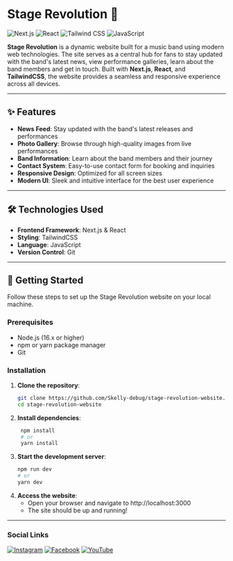 # Stage Revolution 🎸

![Next.js](https://img.shields.io/badge/Next.js-000000?style=for-the-badge&logo=next.js&logoColor=white)
![React](https://img.shields.io/badge/React-61DAFB?style=for-the-badge&logo=react&logoColor=white)
![Tailwind CSS](https://img.shields.io/badge/Tailwind_CSS-38B2AC?style=for-the-badge&logo=tailwind-css&logoColor=white)
![JavaScript](https://img.shields.io/badge/JavaScript-F7DF1E?style=for-the-badge&logo=javascript&logoColor=black)

**Stage Revolution** is a dynamic website built for a music band using modern web technologies. The site serves as a central hub for fans to stay updated with the band's latest news, view performance galleries, learn about the band members and get in touch. Built with **Next.js**, **React**, and **TailwindCSS**, the website provides a seamless and responsive experience across all devices.

---

## ✨ Features

- **News Feed**: Stay updated with the band's latest releases and performances
- **Photo Gallery**: Browse through high-quality images from live performances
- **Band Information**: Learn about the band members and their journey
- **Contact System**: Easy-to-use contact form for booking and inquiries
- **Responsive Design**: Optimized for all screen sizes
- **Modern UI**: Sleek and intuitive interface for the best user experience

---

## 🛠️ Technologies Used

- **Frontend Framework**: Next.js & React
- **Styling**: TailwindCSS
- **Language**: JavaScript
- **Version Control**: Git

---

## 🚀 Getting Started

Follow these steps to set up the Stage Revolution website on your local machine.

### Prerequisites

- Node.js (16.x or higher)
- npm or yarn package manager
- Git

### Installation

1. **Clone the repository**:
   ```bash
   git clone https://github.com/Skelly-debug/stage-revolution-website.git
   cd stage-revolution-website
   ```
2. **Install dependencies**:
   ```bash
    npm install
    # or
    yarn install
   ```
3. **Start the development server**:
   ```bash
   npm run dev
   # or
   yarn dev
   ```
4. **Access the website**:
    - Open your browser and navigate to http://localhost:3000
    - The site should be up and running!   
---
### Social Links

[![Instagram](https://img.shields.io/badge/Instagram-E4405F?style=for-the-badge&logo=instagram&logoColor=white)](https://www.instagram.com/stagerevolution.official/)
[![Facebook](https://img.shields.io/badge/Facebook-1877F2?style=for-the-badge&logo=facebook&logoColor=white)](https://www.facebook.com/profile.php?id=61551758282760)
[![YouTube](https://img.shields.io/badge/YouTube-FF0000?style=for-the-badge&logo=youtube&logoColor=white)](https://www.youtube.com/channel/UCArnEC8i68TY7md5pxZVwgA)
